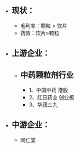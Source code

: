 - ## 现状：
	- 毛利率：颗粒 > 饮片
	- 药效：饮片>颗粒
- ## 上游企业：
	- ## 中药颗粒剂行业
		- 1、中国中药   港股
		- 2、红日药业 创业板
		- 3、华润三九
- ## 中游企业：
	- 同仁堂